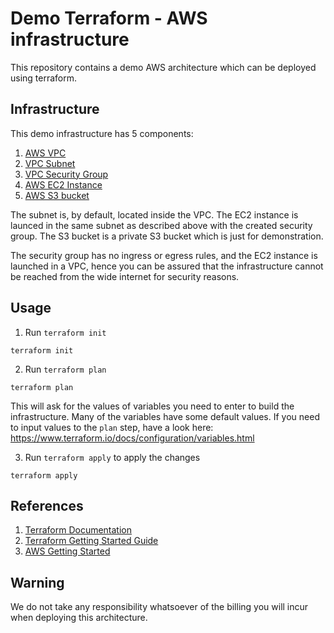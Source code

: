 # Demo Terraform - AWS infrastructure

This repository contains a demo AWS architecture which can be deployed using terraform.

## Infrastructure

This demo infrastructure has 5 components:

1. [AWS VPC](https://aws.amazon.com/vpc/)
2. [VPC Subnet](https://docs.aws.amazon.com/vpc/latest/userguide/VPC_Subnets.html)
3. [VPC Security Group](https://docs.aws.amazon.com/vpc/latest/userguide/VPC_SecurityGroups.html)
4. [AWS EC2 Instance](https://aws.amazon.com/ec2/)
5. [AWS S3 bucket](https://aws.amazon.com/s3/)

The subnet is, by default, located inside the VPC. The EC2 instance is launced in the same subnet as described above with the created security group. The S3 bucket is a private S3 bucket which is just for demonstration.

The security group has no ingress or egress rules, and the EC2 instance is launched in a VPC, hence you can be assured that the infrastructure cannot be reached from the wide internet for security reasons.

## Usage

1. Run `terraform init`
```
terraform init
```
2. Run `terraform plan`
```
terraform plan
```
This will ask for the values of variables you need to enter to build the infrastructure. Many of the variables have some default values. If you need to input values to the `plan` step, have a look here: <https://www.terraform.io/docs/configuration/variables.html>

3. Run `terraform apply` to apply the changes
```
terraform apply
```

## References

1. [Terraform Documentation](https://www.terraform.io/docs/index.html)
2. [Terraform Getting Started Guide](https://www.terraform.io/intro/index.html)
3. [AWS Getting Started](https://www.terraform.io/intro/index.html)

## Warning
We do not take any responsibility whatsoever of the billing you will incur when deploying this architecture.